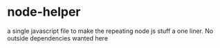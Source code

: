 # node-helper
a single javascript file to make the repeating node js stuff a one liner. No outside dependencies wanted here
